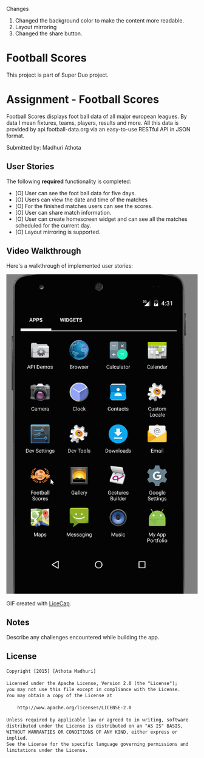 Changes

1. Changed the background color to make the content more readable.
2. Layout mirroring
2. Changed the share button.

# Football Scores
This project is part of Super Duo project.


# Assignment - Football Scores

Football Scores displays foot ball data of all major european leagues.  By data I mean fixtures, teams, players, results 
and more. All this data is provided by api.football-data.org via an easy-to-use RESTful API in JSON format.

Submitted by: Madhuri Athota

## User Stories

The following **required** functionality is completed:

* [O] User can see the foot ball data  for five days.
* [O] Users can view the date and time of the matches
* [O] For the finished matches users can see the scores.
* [O] User can share match information.
* [O] User can create homescreen widget and can see all the matches scheduled for the current day.
* [O] Layout mirroring is supported.


## Video Walkthrough 

Here's a walkthrough of implemented user stories:

<img src='https://github.com/amadhuri/Football_Scores/blob/master/football_scores.gif' title='Video Walkthrough' width='' alt='Video Walkthrough' />

GIF created with [LiceCap](http://www.cockos.com/licecap/).

## Notes

Describe any challenges encountered while building the app.

## License

    Copyright [2015] [Athota Madhuri]

    Licensed under the Apache License, Version 2.0 (the "License");
    you may not use this file except in compliance with the License.
    You may obtain a copy of the License at

        http://www.apache.org/licenses/LICENSE-2.0

    Unless required by applicable law or agreed to in writing, software
    distributed under the License is distributed on an "AS IS" BASIS,
    WITHOUT WARRANTIES OR CONDITIONS OF ANY KIND, either express or implied.
    See the License for the specific language governing permissions and
    limitations under the License.
